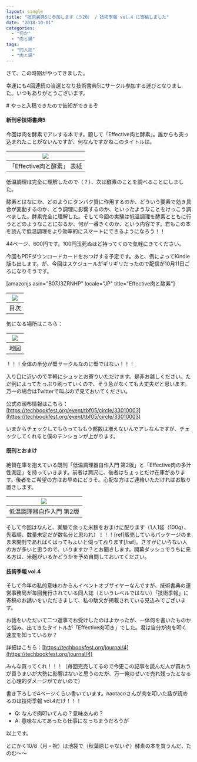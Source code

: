 ```yaml
---
layout: single
title: "技術書典5に参加します（う20） / 技術季報 vol.4 に寄稿しました"
date: "2018-10-01"
categories: 
  - "何か"
  - "肉と鍋"
tags: 
  - "同人誌"
  - "肉と鍋"
---
```


さて、この時期がやってきました。

幸運にも4回連続の当選となり技術書典5にサークル参加する運びとなりました。いつもありがとうございます。

\# やっと入稿できたので告知ができるぞ

#### 新刊＠技術書典5

今回は肉を酵素でアレする本です。題して「Effective肉と酵素」。誰からも突っ込まれたことがないんですが、何なんですかねこのタイトルは。

| ![](https://blog.naotaco.com/assets/images/posts/2018/10/d36f8e1d9664f5c25293d07b02c62b77-213x300.png) |
|:--:|
|  「Effective肉と酵素」 表紙 |

低温調理は完全に理解したので（？）、次は酵素のことを調べることにしました。

酵素とはなにか、どのようにタンパク質に作用するのか、どういう要素で効き具合が変動するのか、どう調理に影響するのか、といったようなことをけっこう調べました。酵素完全に理解した。そして今回の実験は低温調理を酵素とともに行うとどのようなことになるか、何が一番きくのか、という内容です。君もこの本を読んで低温調理をより効率的にスマートにできるようになろう！！

44ページ、600円です。100円玉死ぬほど持ってくので気軽にきてください。

今回もPDFダウンロードカードをおつけする予定です。あと、例によってKindle版も出します。が、今回はスケジュールがギリギリだったので配信が10月11日ごろになりそうです。

\[amazonjs asin="B07J3ZRNHP" locale="JP" title="Effective肉と酵素"\]

| ![](https://blog.naotaco.com/assets/images/posts/2018/10/toc-720x527.png) |
|:--:|
|  目次 |

気になる場所はこちら：

| ![](https://blog.naotaco.com/assets/images/posts/2018/10/map-720x174.png) |
|:--:|
|  地図 |

！！！全体の半分が壁サークルなのに壁ではない！！！

入り口に近いので手軽にシュッとお寄りいただけます。是非お越しください。ただ例によってたっぷり刷っていくので、そう急がなくても大丈夫だと思います。万一の場合はTwitterで叫ぶので見ておいてください。

公式の頒布情報はこちら：[https://techbookfest.org/event/tbf05/circle/33010003](https://techbookfest.org/event/tbf05/circle/33010003)

いまからチェックしてもらってももう部数は増えないんでアレなんですが、チェックしてくれると僕のテンションが上がります。

#### 既刊とおまけ

絶賛在庫を抱えている既刊「低温調理器自作入門 第2版」と「Effective肉の多汁性測定」を持っていきます。前者は潤沢に、後者はちょっとだけ在庫があります。後者をご希望の方はお早めにどうそ。心配な方はご連絡いただければお取り置きします。

| ![](https://blog.naotaco.com/assets/images/posts/2018/10/cover-214x300.jpg) |
|:--:|
|  低温調理器自作入門 第2版 |

そして今回はなんと、実験で余った米麹をおまけに配ります（1人1袋（100g）、先着順、数量未定だが数名分と思われ）！！！\[ref\]販売しているパッケージのまま未開封であればくばってもよいと伺っております\[/ref\]。さすがにいらない人の方が多いと思うので、いりますか？とお聞きします。開幕ダッシュでうちに来る方は、米麹がいるかどうかを予め自問しておいてください。

#### 技術季報 vol.4

そして今年の私的意味わからんイベントオブザイヤーなんですが、技術書典の運営事務局が毎回発行されている同人誌（というレベルではない）「技術季報」に寄稿のお誘いをいただきまして、私の駄文が掲載されている見込みでございます。

お話をいただいて二つ返事でお受けしたのはよかったが、一体何を書いたものかと悩み、出てきたタイトルが「Effective肉叩き」でした。君は自分が肉を叩く速度を知っているか？

詳細はこちら：[https://techbookfest.org/journal/4](https://techbookfest.org/journal/4)

みんな買ってくれ！！！（毎回完売してるので今更この記事を読んだ人が買おうが買うまいが大勢に影響はないと思うのだが、万一俺のせいで売れ残ったとなると心理的ダメージがでかいので）

書き下ろしで4ページくらい書いています。naotacoさんが肉を叩いた話が読めるのは技術季報 vol.4だけ！！！

- Q: なんで肉叩いてんの？意味あんの？
- A: 意味なんてあったら仕事になっちまうだろうが

以上です。

とにかく10/8（月・祝）は池袋で（秋葉原じゃないぞ）酵素の本を買うんだ、たのむ～～
